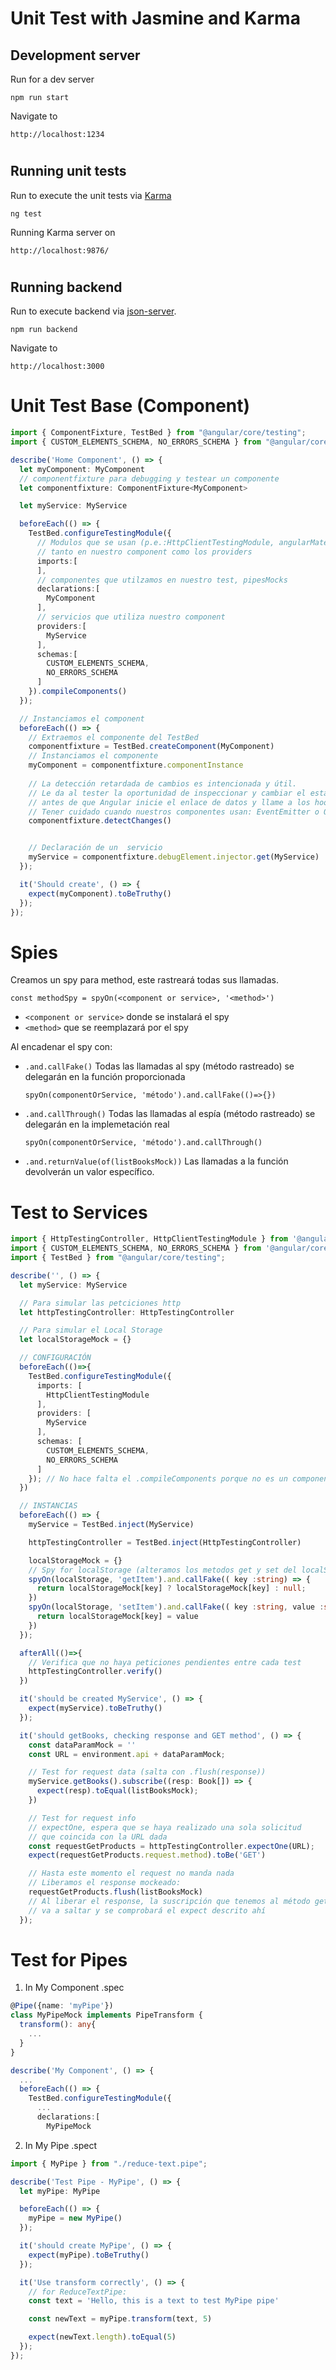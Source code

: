 # Unit Test with Jasmine and Karma

## Development server

Run for a dev server
```
npm run start
```

Navigate to
```
http://localhost:1234
```

#

## Running unit tests

Run to execute the unit tests via [Karma](https://karma-runner.github.io)
```
ng test
```
Running Karma server on
```
http://localhost:9876/
```

#

## Running backend

Run to execute backend via [json-server](https://github.com/typicode/json-server).
```
npm run backend
```
Navigate to
```
http://localhost:3000
```

#




# Unit Test Base (Component)

```typescript
import { ComponentFixture, TestBed } from "@angular/core/testing";
import { CUSTOM_ELEMENTS_SCHEMA, NO_ERRORS_SCHEMA } from "@angular/core";

describe('Home Component', () => {
  let myComponent: MyComponent
  // componentfixture para debugging y testear un componente
  let componentfixture: ComponentFixture<MyComponent>

  let myService: MyService

  beforeEach(() => {
    TestBed.configureTestingModule({
      // Modulos que se usan (p.e.:HttpClientTestingModule, angularMaterial)
      // tanto en nuestro component como los providers
      imports:[
      ],
      // componentes que utilzamos en nuestro test, pipesMocks
      declarations:[
        MyComponent
      ],
      // servicios que utiliza nuestro component
      providers:[
        MyService
      ],
      schemas:[
        CUSTOM_ELEMENTS_SCHEMA,
        NO_ERRORS_SCHEMA
      ]
    }).compileComponents()
  });

  // Instanciamos el component
  beforeEach(() => {
    // Extraemos el componente del TestBed
    componentfixture = TestBed.createComponent(MyComponent)
    // Instanciamos el componente
    myComponent = componentfixture.componentInstance
    
    // La detección retardada de cambios es intencionada y útil.
    // Le da al tester la oportunidad de inspeccionar y cambiar el estado del componente
    // antes de que Angular inicie el enlace de datos y llame a los hooks del ciclo de vida.
    // Tener cuidado cuando nuestros componentes usan: EventEmitter o Output
    componentfixture.detectChanges()


    // Declaración de un  servicio
    myService = componentfixture.debugElement.injector.get(MyService)
  });

  it('Should create', () => {
    expect(myComponent).toBeTruthy()
  });
});
```

#




# Spies

Creamos un spy para method, este rastreará todas sus llamadas.

```
const methodSpy = spyOn(<component or service>, '<method>')
```
* `<component or service>` donde se instalará el spy
* `<method>` que se reemplazará por el spy

Al encadenar el spy con:

*   `.and.callFake()`
    Todas las llamadas al spy (método rastreado) se delegarán en la función proporcionada
    ```
    spyOn(componentOrService, 'método').and.callFake(()=>{})
    ```

*   `.and.callThrough()`
    Todas las llamadas al espía (método rastreado) se delegarán en la implemetación real
    ```
    spyOn(componentOrService, 'método').and.callThrough()
    ```

*   `.and.returnValue(of(listBooksMock))`
    Las llamadas a la función devolverán un valor específico.

#




# Test to Services

```typescript
import { HttpTestingController, HttpClientTestingModule } from '@angular/common/http/testing';
import { CUSTOM_ELEMENTS_SCHEMA, NO_ERRORS_SCHEMA } from '@angular/core';
import { TestBed } from "@angular/core/testing";

describe('', () => {
  let myService: MyService

  // Para simular las petciciones http
  let httpTestingController: HttpTestingController

  // Para simular el Local Storage
  let localStorageMock = {}

  // CONFIGURACIÓN
  beforeEach(()=>{
    TestBed.configureTestingModule({
      imports: [
        HttpClientTestingModule
      ],
      providers: [
        MyService
      ],
      schemas: [
        CUSTOM_ELEMENTS_SCHEMA,
        NO_ERRORS_SCHEMA
      ]
    }); // No hace falta el .compileComponents porque no es un componente, sino un servicio
  })

  // INSTANCIAS
  beforeEach(() => {
    myService = TestBed.inject(MyService)

    httpTestingController = TestBed.inject(HttpTestingController)

    localStorageMock = {}
    // Spy for localStorage (alteramos los metodos get y set del localStorage)
    spyOn(localStorage, 'getItem').and.callFake(( key :string) => {
      return localStorageMock[key] ? localStorageMock[key] : null;
    })
    spyOn(localStorage, 'setItem').and.callFake(( key :string, value :string) => {
      return localStorageMock[key] = value
    })
  });

  afterAll(()=>{
    // Verifica que no haya peticiones pendientes entre cada test
    httpTestingController.verify()
  })

  it('should be created MyService', () => {
    expect(myService).toBeTruthy()
  });

  it('should getBooks, checking response and GET method', () => {
    const dataParamMock = ''
    const URL = environment.api + dataParamMock;

    // Test for request data (salta con .flush(response))
    myService.getBooks().subscribe((resp: Book[]) => {
      expect(resp).toEqual(listBooksMock);
    })

    // Test for request info
    // expectOne, espera que se haya realizado una sola solicitud
    // que coincida con la URL dada
    const requestGetProducts = httpTestingController.expectOne(URL);
    expect(requestGetProducts.request.method).toBe('GET')

    // Hasta este momento el request no manda nada
    // Liberamos el response mockeado:
    requestGetProducts.flush(listBooksMock)
    // Al liberar el response, la suscripción que tenemos al método getBooks()
    // va a saltar y se comprobará el expect descrito ahí
  });
```




# Test for Pipes

1. In My Component .spec

```typescript
@Pipe({name: 'myPipe'})
class MyPipeMock implements PipeTransform {
  transform(): any{
    ...
  }
}

describe('My Component', () => {
  ...
  beforeEach(() => {
    TestBed.configureTestingModule({
      ...
      declarations:[
        MyPipeMock
```

2. In My Pipe .spect

```typescript
import { MyPipe } from "./reduce-text.pipe";

describe('Test Pipe - MyPipe', () => {
  let myPipe: MyPipe

  beforeEach(() => {
    myPipe = new MyPipe()
  });

  it('should create MyPipe', () => {
    expect(myPipe).toBeTruthy()
  });

  it('Use transform correctly', () => {
    // for ReduceTextPipe:
    const text = 'Hello, this is a text to test MyPipe pipe'

    const newText = myPipe.transform(text, 5)

    expect(newText.length).toEqual(5)
  });
});
```
